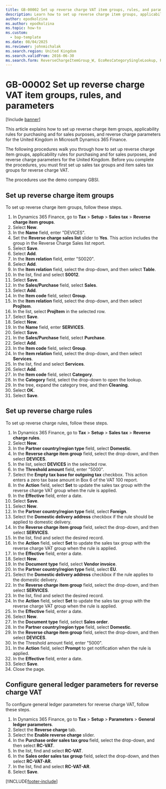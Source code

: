 ```yaml
---
title: GB-00002 Set up reverse charge VAT item groups, rules, and parameters
description: Learn how to set up reverse charge item groups, applicability rules for purchasing and for sales purposes, and reverse charge parameters for the United Kingdom in Microsoft Dynamics 365 Finance.
author: epodkolzina
ms.author: epodkolzina
ms.topic: how-to
ms.custom: 
  - bap-template
ms.date: 08/04/2025
ms.reviewer: johnmichalak
ms.search.region: United Kingdom
ms.search.validFrom: 2016-06-30
ms.search.form: ReverseChargeItemGroup_W, EcoResCategorySingleLookup, ReverseChargeRule_W, LedgerParameters, TaxGroupLookup
---
```


# GB-00002 Set up reverse charge VAT item groups, rules, and parameters

[!include [banner](../../includes/banner.md)]

This article explains how to set up reverse charge item groups, applicability rules for purchasing and for sales purposes, and reverse charge parameters for the United Kingdom in Microsoft Dynamics 365 Finance.

The following procedures walk you through how to set up reverse charge item groups, applicability rules for purchasing and for sales purposes, and reverse charge parameters for the United Kingdom. Before you complete the procedures, you must first set up sales tax groups and item sales tax groups for reverse charge VAT. 

The procedures use the demo company GBSI.

## Set up reverse charge item groups

To set up reverse charge item groups, follow these steps.

1. In Dynamics 365 Finance, go to **Tax** \> **Setup** \> **Sales tax** \> **Reverse charge item groups**.
1. Select **New**.
1. In the **Name** field, enter "DEVICES".  
1. Set the **Reverse charge sales list** slider to **Yes**. This action includes the group in the Reverse Charge Sales list report.  
1. Select **Save**.
1. Select **Add**.
1. In the **Item relation** field, enter "S0020".  
1. Select **Add**.
1. In the **Item relation** field, select the drop-down, and then select **Table**.  
1. In the list, find and select **S0012**.  
1. Select **Save**.
1. In the **Sales/Purchase** field, select **Sales**.
1. Select **Add**.
1. In the **Item code** field, select **Group**.  
1. In the **Item relation** field, select the drop-down, and then select **ProjItem**.  
1. In the list, select **ProjItem** in the selected row.  
1. Select **Save**.
1. Select **New**.
1. In the **Name** field, enter **SERVICES**.  
1. Select **Save**.
1. In the **Sales/Purchase** field, select **Purchase**.
1. Select **Add**.
1. In the **Item code** field, select **Group**.
1. In the **Item relation** field, select the drop-down, and then select **Services**.  
1. In the list, find and select **Services**.
1. Select **Add**.
1. In the **Item code** field, select **Category**.
1. In the **Category** field, select the drop-down to open the lookup.
1. In the tree, expand the category tree, and then **Cleaning**.
1. Select **OK**.
1. Select **Save**.

## Set up reverse charge rules

To set up reverse charge rules, follow these steps.

1. In Dynamics 365 Finance, go to **Tax** \> **Setup** \> **Sales tax** \> **Reverse charge rules**.
1. Select **New**.
1. In the **Partner country/region type** field, select **Domestic**.  
1. In the **Reverse charge item group** field, select the drop-down, and then select **DEVICES**.  
1. In the list, select **DEVICES** in the selected row.
1. In the **Threshold amount** field, enter "5000".  
1. Select the **Empty tax base for outgoing tax** checkbox. This action enters a zero tax base amount in Box 6 of the VAT 100 report.  
1. In the **Action** field, select **Set** to update the sales tax group with the reverse charge VAT group when the rule is applied.  
1. In the **Effective** field, enter a date.
1. Select **Save**.
1. Select **New**.
1. In the **Partner country/region type** field, select **Foreign**.
1. Select the **Domestic delivery address** checkbox if the rule should be applied to domestic delivery.  
1. In the **Reverse charge item group** field, select the drop-down, and then select **SERVICES**.  
1. In the list, find and select the desired record.
1. In the **Action** field, select **Set** to update the sales tax group with the reverse charge VAT group when the rule is applied.  
1. In the **Effective** field, enter a date.
1. Select **New**.
1. In the **Document type** field, select **Vendor invoice**.  
1. In the **Partner country/region type** field, select **EU**.  
1. Select the **Domestic delivery address** checkbox if the rule applies to the domestic delivery.  
1. In the **Reverse charge item group** field, select the drop-down, and then select **SERVICES**.  
1. In the list, find and select the desired record.
1. In the **Action** field, select **Set** to update the sales tax group with the reverse charge VAT group when the rule is applied.  
1. In the **Effective** field, enter a date.
1. Select **New**.
1. In the **Document type** field, select **Sales order**.  
1. In the **Partner country/region type** field, select **Domestic**.  
1. In the **Reverse charge item group** field, select the drop-down, and then select **DEVICES**.  
1. In the Threshold amount field, enter "5000".
1. In the **Action** field, select **Prompt** to get notification when the rule is applied.  
1. In the **Effective** field, enter a date.
1. Select **Save**.
1. Close the page.

## Configure general ledger parameters for reverse charge VAT

To configure general ledger parameters for reverse charge VAT, follow these steps.

1. In Dynamics 365 Finance, go to **Tax** \> **Setup** \> **Parameters** \> **General ledger parameters**.
1. Select the **Reverse charge** tab.
1. Select the **Enable reverse charge** slider.
1. In the **Purchase order sales tax grou** field, select the drop-down, and then select **RC-VAT**.  
1. In the list, find and select **RC-VAT**.  
1. In the **Sales order sales tax group** field, select the drop-down, and then select **RC-VAT-AR**.  
1. In the list, find and select **RC-VAT-AR**.  
1. Select **Save**.



[!INCLUDE[footer-include](../../../includes/footer-banner.md)]
